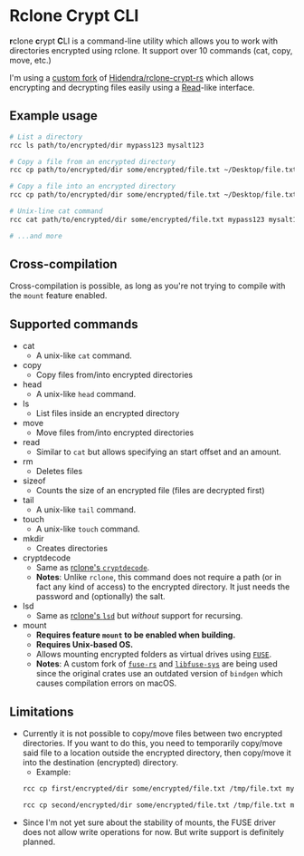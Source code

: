 # Rclone Crypt CLI

**r**clone **c**rypt **C**LI is a command-line utility which allows you to work with directories encrypted using rclone. It support over 10 commands (cat, copy, move, etc.)

I'm using a [custom fork](https://github.com/br0kenpixel/rclone-crypt-rs) of [Hidendra/rclone-crypt-rs](https://github.com/Hidendra/rclone-crypt-rs) which allows encrypting and decrypting files easily using a [Read](https://doc.rust-lang.org/std/io/trait.Read.html)-like interface.

## Example usage
```sh
# List a directory
rcc ls path/to/encrypted/dir mypass123 mysalt123

# Copy a file from an encrypted directory
rcc cp path/to/encrypted/dir some/encrypted/file.txt ~/Desktop/file.txt mypass123 mysalt123

# Copy a file into an encrypted directory
rcc cp path/to/encrypted/dir some/encrypted/file.txt ~/Desktop/file.txt mypass123 mysalt123 --reverse

# Unix-line cat command
rcc cat path/to/encrypted/dir some/encrypted/file.txt mypass123 mysalt123

# ...and more
```

## Cross-compilation
Cross-compilation is possible, as long as you're not trying to compile with the `mount` feature enabled.

## Supported commands
- cat
    - A unix-like `cat` command.
- copy
    - Copy files from/into encrypted directories
- head
    - A unix-like `head` command.
- ls
    - List files inside an encrypted directory
- move
    - Move files from/into encrypted directories 
- read
    - Similar to `cat` but allows specifying an start offset and an amount.
- rm
    - Deletes files
- sizeof
    - Counts the size of an encrypted file (files are decrypted first)
- tail
    - A unix-like `tail` command.
- touch
    - A unix-like `touch` command.
- mkdir
    - Creates directories
- cryptdecode
    - Same as [rclone's `cryptdecode`](https://rclone.org/commands/rclone_cryptdecode/).
    - **Notes**: Unlike `rclone`, this command does not require a path (or in fact any kind of access) to
    the encrypted directory. It just needs the password and (optionally) the salt.
- lsd
    - Same as [rclone's `lsd`](https://rclone.org/commands/rclone_lsd/) but *without* support for recursing.
- mount
    - **Requires feature `mount` to be enabled when building.**
    - **Requires Unix-based OS.**
    - Allows mounting encrypted folders as virtual drives using [`FUSE`](https://github.com/libfuse/libfuse).
    - **Notes**: A custom fork of [`fuse-rs`](https://github.com/br0kenpixel/fuse-rs) and [`libfuse-sys`](https://github.com/br0kenpixel/libfuse-sys) are being used since the original crates use an outdated version of `bindgen` which causes compilation errors on macOS.

## Limitations
- Currently it is not possible to copy/move files between two encrypted directories. If you want to do this, you need to temporarily copy/move said file to a location outside the encrypted directory, then copy/move it into the destination (encrypted) directory.
    - Example:
    ```sh
    rcc cp first/encrypted/dir some/encrypted/file.txt /tmp/file.txt mypass123 mysalt123

    rcc cp second/encrypted/dir some/encrypted/file.txt /tmp/file.txt mypass123 mysalt123 --reverse
    ```
- Since I'm not yet sure about the stability of mounts, the FUSE driver does not allow write operations for now. But write support is definitely planned.